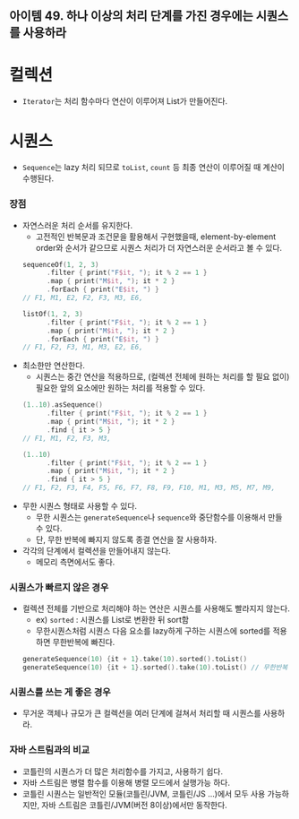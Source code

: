 ## 아이템 49. 하나 이상의 처리 단계를 가진 경우에는 시퀀스를 사용하라

# 컬렉션
- `Iterator`는 처리 함수마다 연산이 이루어져 List가 만들어진다. 

# 시퀀스
- `Sequence`는 lazy 처리 되므로 `toList`, `count` 등 최종 연산이 이루어질 때 계산이 수행된다.
### 장점
- 자연스러운 처리 순서를 유지한다.
  - 고전적인 반복문과 조건문을 활용해서 구현했을때, element-by-element order와 순서가 같으므로 시퀀스 처리가 더 자연스러운 순서라고 볼 수 있다.
  ```kotlin
  sequenceOf(1, 2, 3)
        .filter { print("F$it, "); it % 2 == 1 }
        .map { print("M$it, "); it * 2 }
        .forEach { print("E$it, ") }
  // F1, M1, E2, F2, F3, M3, E6,

  listOf(1, 2, 3)
        .filter { print("F$it, "); it % 2 == 1 }
        .map { print("M$it, "); it * 2 }
        .forEach { print("E$it, ") }
  // F1, F2, F3, M1, M3, E2, E6, 
  ```
- 최소한만 연산한다.
  - 시퀀스는 중간 연산을 적용하므로, (컬렉션 전체에 원하는 처리를 할 필요 없이) 필요한 앞의 요소에만 원하는 처리를 적용할 수 있다.
  ```kotlin
  (1..10).asSequence()
        .filter { print("F$it, "); it % 2 == 1 }
        .map { print("M$it, "); it * 2 }
        .find { it > 5 }
  // F1, M1, F2, F3, M3,

  (1..10)
        .filter { print("F$it, "); it % 2 == 1 }
        .map { print("M$it, "); it * 2 }
        .find { it > 5 }
  // F1, F2, F3, F4, F5, F6, F7, F8, F9, F10, M1, M3, M5, M7, M9,
  ```
- 무한 시퀀스 형태로 사용할 수 있다.
  - 무한 시퀀스는 `generateSequence`나 `sequence`와 중단함수를 이용해서 만들 수 있다.
  - 단, 무한 반복에 빠지지 않도록 종결 연산을 잘 사용하자.
- 각각의 단계에서 컬렉션을 만들어내지 않는다.
  - 메모리 측면에서도 좋다.

### 시퀀스가 빠르지 않은 경우
- 컬렉션 전체를 기반으로 처리해야 하는 연산은 시퀀스를 사용해도 빨라지지 않는다.
  - ex) `sorted` : 시퀀스를 List로 변환한 뒤 sort함
  - 무한시퀀스처럼 시퀀스 다음 요소를 lazy하게 구하는 시퀀스에 sorted를 적용하면 무한반복에 빠진다.
  ```kotlin
  generateSequence(10) {it + 1}.take(10).sorted().toList()
  generateSequence(10) {it + 1}.sorted().take(10).toList() // 무한반복
  ```
  
### 시퀀스를 쓰는 게 좋은 경우
- 무거운 객체나 규모가 큰 컬렉션을 여러 단계에 걸쳐서 처리할 때 시퀀스를 사용하라.

### 자바 스트림과의 비교
- 코틀린의 시퀀스가 더 많은 처리함수를 가지고, 사용하기 쉽다.
- 자바 스트림은 병렬 함수를 이용해 병렬 모드에서 실행가능 하다.
- 코틀린 시퀀스는 일반적인 모듈(코틀린/JVM, 코틀린/JS ...)에서 모두 사용 가능하지만, 자바 스트림은 코틀린/JVM(버전 8이상)에서만 동작한다.